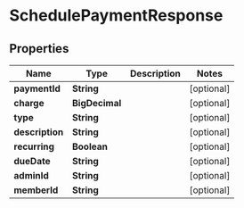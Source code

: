

# SchedulePaymentResponse

## Properties

Name | Type | Description | Notes
------------ | ------------- | ------------- | -------------
**paymentId** | **String** |  |  [optional]
**charge** | **BigDecimal** |  |  [optional]
**type** | **String** |  |  [optional]
**description** | **String** |  |  [optional]
**recurring** | **Boolean** |  |  [optional]
**dueDate** | **String** |  |  [optional]
**adminId** | **String** |  |  [optional]
**memberId** | **String** |  |  [optional]



